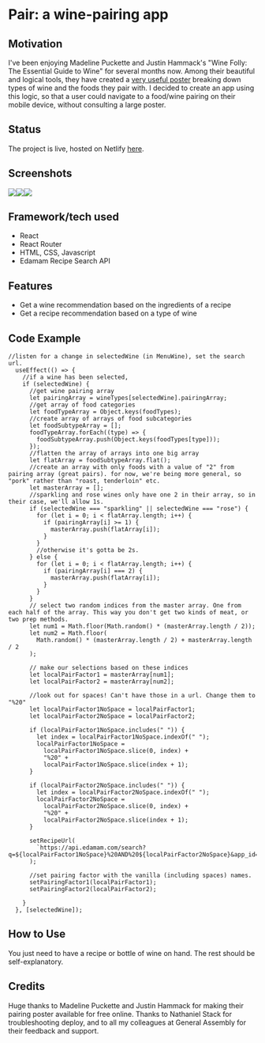 # Pair: a wine-pairing app
## Motivation
I've been enjoying Madeline Puckette and Justin Hammack's "Wine Folly: The Essential Guide to Wine" for several months now. Among their beautiful and logical tools, they have created a [very useful poster](https://media.winefolly.com/AF-Poster.png) breaking down types of wine and the foods they pair with. I decided to create an app using this logic, so that a user could navigate to a food/wine pairing on their mobile device, without consulting a large poster.

## Status
The project is live, hosted on Netlify [here](https://practical-morse-7e5ebc.netlify.app/).

## Screenshots
![](src/assets/screenshot1.jpg)![](src/assets/screenshot2.jpg)![](src/assets/screenshot3.jpg)

## Framework/tech used
- React
- React Router
- HTML, CSS, Javascript
- Edamam Recipe Search API

## Features
- Get a wine recommendation based on the ingredients of a recipe
- Get a recipe recommendation based on a type of wine

## Code Example
```
//listen for a change in selectedWine (in MenuWine), set the search url.
  useEffect(() => {
    //if a wine has been selected,
    if (selectedWine) {
      //get wine pairing array
      let pairingArray = wineTypes[selectedWine].pairingArray;
      //get array of food categories
      let foodTypeArray = Object.keys(foodTypes);
      //create array of arrays of food subcategories
      let foodSubtypeArray = [];
      foodTypeArray.forEach((type) => {
        foodSubtypeArray.push(Object.keys(foodTypes[type]));
      });
      //flatten the array of arrays into one big array
      let flatArray = foodSubtypeArray.flat();
      //create an array with only foods with a value of "2" from pairing array (great pairs). for now, we're being more general, so "pork" rather than "roast, tenderloin" etc.
      let masterArray = [];
      //sparkling and rose wines only have one 2 in their array, so in their case, we'll allow 1s.
      if (selectedWine === "sparkling" || selectedWine === "rose") {
        for (let i = 0; i < flatArray.length; i++) {
          if (pairingArray[i] >= 1) {
            masterArray.push(flatArray[i]);
          }
        }
        //otherwise it's gotta be 2s.
      } else {
        for (let i = 0; i < flatArray.length; i++) {
          if (pairingArray[i] === 2) {
            masterArray.push(flatArray[i]);
          }
        }
      }
      // select two random indices from the master array. One from each half of the array. This way you don't get two kinds of meat, or two prep methods.
      let num1 = Math.floor(Math.random() * (masterArray.length / 2));
      let num2 = Math.floor(
        Math.random() * (masterArray.length / 2) + masterArray.length / 2
      );

      // make our selections based on these indices
      let localPairFactor1 = masterArray[num1];
      let localPairFactor2 = masterArray[num2];

      //look out for spaces! Can't have those in a url. Change them to "%20"
      let localPairFactor1NoSpace = localPairFactor1;
      let localPairFactor2NoSpace = localPairFactor2;

      if (localPairFactor1NoSpace.includes(" ")) {
        let index = localPairFactor1NoSpace.indexOf(" ");
        localPairFactor1NoSpace =
          localPairFactor1NoSpace.slice(0, index) +
          "%20" +
          localPairFactor1NoSpace.slice(index + 1);
      }

      if (localPairFactor2NoSpace.includes(" ")) {
        let index = localPairFactor2NoSpace.indexOf(" ");
        localPairFactor2NoSpace =
          localPairFactor2NoSpace.slice(0, index) +
          "%20" +
          localPairFactor2NoSpace.slice(index + 1);
      }

      setRecipeUrl(
        `https://api.edamam.com/search?q=${localPairFactor1NoSpace}%20AND%20${localPairFactor2NoSpace}&app_id=d9740b8f&app_key=ef3b8ea5fd0b0bffed8b9bc13e135c91`
      );

      //set pairing factor with the vanilla (including spaces) names.
      setPairingFactor1(localPairFactor1);
      setPairingFactor2(localPairFactor2);
  
    }
  }, [selectedWine]);

```
## How to Use
You just need to have a recipe or bottle of wine on hand. The rest should be self-explanatory.

## Credits
Huge thanks to Madeline Puckette and Justin Hammack for making their pairing poster available for free online. Thanks to Nathaniel Stack for troubleshooting deploy, and to all my colleagues at General Assembly for their feedback and support.


